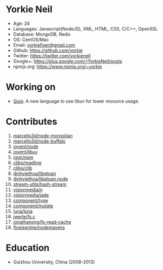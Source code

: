 Yorkie Neil
======================================
* Age: 24
* Languages: Javascript(NodeJS), XML, HTML, CSS, C/C++, OpenSSL
* Database: MongoDB, Redis
* OS: CentOS/Mac
* Email: yorkiefixer@gmail.com
* Github: https://github.com/yorkie
* Twitter: https://twitter.com/yorkienell
* Google+: https://plus.google.com/+YorkieNeil/posts
* npmjs.org: https://www.npmjs.org/~yorkie

Working on
======================================
* [Quip](https://github.com/yorkie/quip): A new language to use libuv for lower resource usage.


Contributes
=======================================
1. [marcello3d/node-mongolian](https://github.com/marcello3d/node-mongolian/commits?author=yorkie)
2. [marcello3d/node-buffalo](https://github.com/marcello3d/node-buffalo/commits?author=yorkie)
3. [joyent/node](https://github.com/joyent/node/commits?author=yorkie)
4. [joyent/libuv](https://github.com/joyent/libuv/commits?author=yorkie)
5. [npm/npm](https://github.com/npm/npm/commits?author=yorkie)
6. [clibs/readline](https://github.com/clibs/readline/commits?author=yorkie)
7. [clibs/clib](https://github.com/clibs/clib/commits?author=yorkie)
8. [dinhviethoa/libetpan](https://github.com/dinhviethoa/libetpan/commits?author=yorkie)
9. [dinhviethoa/libetpan.node](https://github.com/dinhviethoa/libetpan.node/commits?author=yorkie)
10. [stream-utils/hash-stream](https://github.com/stream-utils/hash-stream/commits?author=yorkie)
11. [visionmedia/n](https://github.com/visionmedia/n/commits?author=yorkie)
12. [visionmedia/jade](https://github.com/visionmedia/jade/commits?author=yorkie)
13. [component/type](https://github.com/component/type/commits?author=yorkie)
14. [component/mutate](https://github.com/component/mutate/commits?author=yorkie)
15. [luna/luna](https://github.com/luna/luna/commits?author=yorkie)
16. [jwerle/fs.c](https://github.com/jwerle/fs.c/commits?author=yorkie)
17. [jonathanong/fs-read-cache](https://github.com/jonathanong/fs-read-cache/commits?author=yorkie)
18. [fiveisprime/nodemavens](https://github.com/fiveisprime/nodemavens/commits?author=yorkie)

Education
=======================================
* Guizhou University, China (2008-2013)
